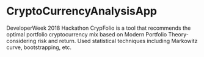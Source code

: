 # CryptoCurrencyAnalysisApp

DeveloperWeek 2018 Hackathon
CrypFolio is a tool that recommends the optimal portfolio cryptocurrency mix based on Modern Portfolio Theory-considering risk and return. 
Used statistical techniques including Markowitz curve, bootstrapping, etc.
